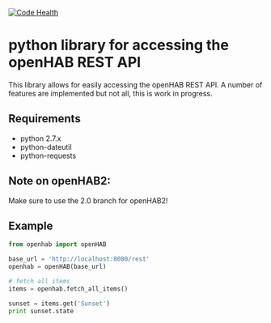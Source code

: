 [![Code Health](https://landscape.io/github/sim0nx/python-openhab/2.0/landscape.svg?style=flat)](https://landscape.io/github/sim0nx/python-openhab/2.0)


python library for accessing the openHAB REST API
============
  This library allows for easily accessing the openHAB REST API.
  A number of features are implemented but not all, this is work in progress.

Requirements
------------
  - python 2.7.x
  - python-dateutil
  - python-requests

Note on openHAB2:
-----------
  Make sure to use the 2.0 branch for openHAB2!

Example
------------
  ```python
  from openhab import openHAB
  
  base_url = 'http://localhost:8080/rest'
  openhab = openHAB(base_url)
 
  # fetch all items
  items = openhab.fetch_all_items()
  
  sunset = items.get('Sunset')
  print sunset.state
  ```
